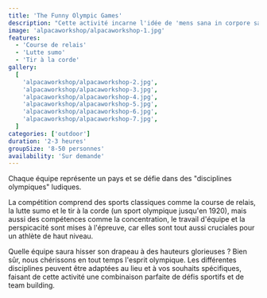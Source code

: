 ```yaml
---
title: 'The Funny Olympic Games'
description: "Cette activité incarne l'idée de 'mens sana in corpore sano' - un esprit sain dans un corps sain."
image: 'alpacaworkshop/alpacaworkshop-1.jpg'
features:
  - 'Course de relais'
  - 'Lutte sumo'
  - 'Tir à la corde'
gallery:
  [
    'alpacaworkshop/alpacaworkshop-2.jpg',
    'alpacaworkshop/alpacaworkshop-3.jpg',
    'alpacaworkshop/alpacaworkshop-4.jpg',
    'alpacaworkshop/alpacaworkshop-5.jpg',
    'alpacaworkshop/alpacaworkshop-6.jpg',
    'alpacaworkshop/alpacaworkshop-7.jpg',
  ]
categories: ['outdoor']
duration: '2-3 heures'
groupSize: '8-50 personnes'
availability: 'Sur demande'
---
```


Chaque équipe représente un pays et se défie dans des "disciplines olympiques" ludiques.

La compétition comprend des sports classiques comme la course de relais, la lutte sumo et le tir à la corde (un sport olympique jusqu'en 1920), mais aussi des compétences comme la concentration, le travail d'équipe et la perspicacité sont mises à l'épreuve, car elles sont tout aussi cruciales pour un athlète de haut niveau.

Quelle équipe saura hisser son drapeau à des hauteurs glorieuses ? Bien sûr, nous chérissons en tout temps l'esprit olympique. Les différentes disciplines peuvent être adaptées au lieu et à vos souhaits spécifiques, faisant de cette activité une combinaison parfaite de défis sportifs et de team building.

